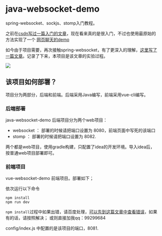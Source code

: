 # java-websocket-demo
spring-websocket、sockjs、stomp入门教程。

之前在[csdn写过一篇入门的文章](http://blog.csdn.net/mr_zhuqiang/article/details/46618197)，现在看来真的是很入门，不过也使用最原始的方法实现了一个 [网页聊天的demo](https://git.oschina.net/zhuqiang/webTM-parent.git )

如今由于项目需要，再次接触spring-websocket，有了更深入的理解，[这里写了一篇文章](https://zq99299.github.io/essay-note/chapter/websocket/spring.html)。记录了下来，本项目是该文章的实验过程。

![](https://raw.githubusercontent.com/zq99299/java-websocket-demo/master/demo.png)

## 该项目如何部署？

项目分为两部分，后端和前端。后端采用Java编写，前端采用vue-cli编写。

### 后端部署

java-websocket-demo 后端项目分为两个web项目：

* websocket ： 部署的时候请把端口设置为 8080，前端页面中写死的该端口
* stomp ： 部署的时候请把端口设置为 8082.

两个都是web项目，使用gradle构建，只配置了idea的开发环境。导入idea后，按普通web项目部署即可。

### 前端项目
vue-websocket-demo 前端项目。部署如下；

依次运行以下命令
```
npm install
npm run dev
```

`npm install`过程中如果出错，请百度处理，[可以先到这篇文章中查看错误](https://zq99299.github.io/essay-note/chapter/node/npm.html)，如果有的话，请按照解决； 或则直接加我qq：99299684

config/index.js 中配置的是该项目的端口，8081.
